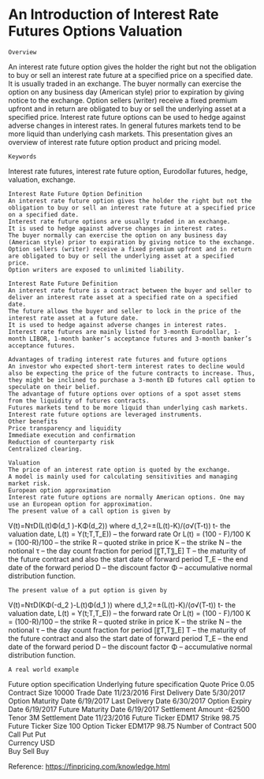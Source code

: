# An Introduction of Interest Rate Futures Options Valuation

	Overview
An interest rate future option gives the holder the right but not the obligation to buy or sell an interest rate future at a specified price on a specified date. It is usually traded in an exchange. The buyer normally can exercise the option on any business day (American style) prior to expiration by giving notice to the exchange. Option sellers (writer) receive a fixed premium upfront and in return are obligated to buy or sell the underlying asset at a specified price.
Interest rate future options can be used to hedge against adverse changes in interest rates. In general futures markets tend to be more liquid than underlying cash markets. This presentation gives an overview of interest rate future option product and pricing model. 

	Keywords
Interest rate futures, interest rate future option, Eurodollar futures, hedge, valuation, exchange.

	Interest Rate Future Option Definition
	An interest rate future option gives the holder the right but not the obligation to buy or sell an interest rate future at a specified price on a specified date.
	Interest rate future options are usually traded in an exchange.
	It is used to hedge against adverse changes in interest rates.
	The buyer normally can exercise the option on any business day (American style) prior to expiration by giving notice to the exchange.
	Option sellers (writer) receive a fixed premium upfront and in return are obligated to buy or sell the underlying asset at a specified price.
	Option writers are exposed to unlimited liability.

	Interest Rate Future Definition
	An interest rate future is a contract between the buyer and seller to deliver an interest rate asset at a specified rate on a specified date.
	The future allows the buyer and seller to lock in the price of the interest rate asset at a future date.
	It is used to hedge against adverse changes in interest rates.
	Interest rate futures are mainly listed for 3-month Eurodollar, 1-month LIBOR, 1-month banker’s acceptance futures and 3-month banker’s acceptance futures.

	Advantages of trading interest rate futures and future options
	An investor who expected short-term interest rates to decline would also be expecting the price of the future contracts to increase. Thus, they might be inclined to purchase a 3-month ED futures call option to speculate on their belief.
	The advantage of future options over options of a spot asset stems from the liquidity of futures contracts.
	Futures markets tend to be more liquid than underlying cash markets.
	Interest rate future options are leveraged instruments.
	Other benefits
	Price transparency and liquidity
	Immediate execution and confirmation
	Reduction of counterparty risk
	Centralized clearing.

	Valuation
	The price of an interest rate option is quoted by the exchange.
	A model is mainly used for calculating sensitivities and managing market risk.
	European option approximation
	Interest rate future options are normally American options. One may use an European option for approximation.
	The present value of a call option is given by

V(t)=NτD(L(t)Φ(d_1 )-KΦ(d_2))
where 
d_1,2=±(L(t)-K)/(σ√(T-t))
t- the valuation date, 
L(t) =  Y(t;T,T_E)) – the forward rate
  				Or L(t) = (100 - F)/100
				K = (100-R)/100 – the strike
				R – quoted strike in price
K – the strike
 N – the notional
 τ – the day count fraction for period [〖T,T〗_E]
 T – the maturity of the future contract and also the start date of forward period
 T_E – the end date of the forward period
D – the discount factor
Φ – accumulative normal distribution function.

	The present value of a put option is given by

V(t)=NτD(KΦ(-d_2 )-L(t)Φ(d_1 ))
where 
d_1,2=±(L(t)-K)/(σ√(T-t))
t- the valuation date, 
L(t) =  Y(t;T,T_E)) – the forward rate
  				Or L(t) = (100 - F)/100
				K = (100-R)/100 – the strike
				R – quoted strike in price
K – the strike
 N – the notional
 τ – the day count fraction for period [〖T,T〗_E]
 T – the maturity of the future contract and also the start date of forward period
 T_E – the end date of the forward period
D – the discount factor
Φ – accumulative normal distribution function.

	A real world example

Future option specification	Underlying future specification
Quote Price	0.05	Contract Size	10000
Trade Date	11/23/2016	First Delivery Date	5/30/2017
Option Maturity Date	6/19/2017	Last Delivery Date	6/30/2017
Option Expiry Date	6/19/2017	Future Maturity Date	6/19/2017
Settlement Amount	-62500	Tenor	3M
Settlement Date	11/23/2016	Future Ticker	EDM17
Strike	98.75	Future Ticker Size	100
Option Ticker	EDM17P 98.75	Number of Contract	500
Call Put	Put		
Currency	USD		
Buy Sell	Buy		



Reference:
https://finpricing.com/knowledge.html
